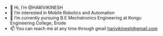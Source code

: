 - 👋 Hi, I’m @HARIVIKINESH
- 👀 I’m interested in Mobile Robotics and Automation
- 🌱 I’m currently pursuing B.E Mechatronics Engineering at Kongu Engineering College, Erode
- 📫 You can reach me at any time through gmail harivikinesh@gmail.com

<!---
hari-vickey/hari-vickey is a ✨ special ✨ repository because its `README.md` (this file) appears on your GitHub profile.
You can click the Preview link to take a look at your changes.
--->
